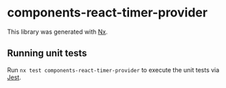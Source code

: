 # components-react-timer-provider

This library was generated with [Nx](https://nx.dev).

## Running unit tests

Run `nx test components-react-timer-provider` to execute the unit tests via [Jest](https://jestjs.io).

